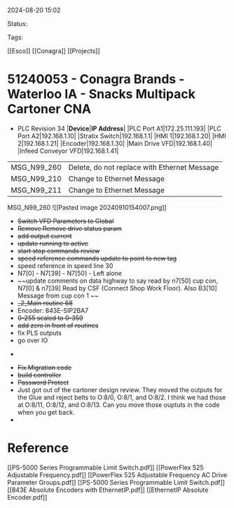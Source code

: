 2024-08-20 15:02

Status:

Tags:

[[Esco]] 
[[Conagra]]
[[Projects]]

# 51240053 - Conagra Brands - Waterloo IA - Snacks Multipack Cartoner CNA

- PLC Revision 34
|**Device**|**IP Address**|
|PLC Port A1|172.25.111.193|
|PLC Port A2|192.168.1.10|
|Stratix Switch|192.168.1.1|
|HMI 1|192.168.1.20|
|HMI 2|192.168.1.21|
|Encoder|192.168.1.30|
|Main Drive VFD|192.168.1.40|
|Infeed Conveyor VFD|192.168.1.41|

|             |                                              |
| ----------- | -------------------------------------------- |
| MSG_N99_260 | Delete, do not replace with Ethernet Message |
| MSG_N99_210 | Change to Ethernet Message                   |
| MSG_N99_211 | Change to Ethernet Message                   |

MSG_N99_260
![[Pasted image 20240910154007.png]]

- ~~Switch VFD Parameters to Global~~
- ~~Remove Remove drive status param~~
- ~~add output current~~
- ~~update running to active~~ 
- ~~start stop commands review~~
- ~~speed reference commands update to point to new tag~~
- speed reference in speed line 30
- N7[0] - N7[39] - N7[50] -  Left alone
- ~~update comments on data highway to say read by n7[50] cup con,  N7[0] & n7[39] Read by CSF (Connect Shop Work Floor).  Also B3[10] Message from cup con 1 ~~
- ~~_2_Main routine 68~~
- Encoder: 843E-SIP2BA7
- ~~0-255 scaled to 0-359~~
- ~~add zero in front of routines~~
- fix PLS outputs
- go over IO
- ~~~Delete bad tags~~~
- ~~Fix Migration code~~
- ~~build controller~~
- ~~Password Protect~~
- Just got out of the cartoner design review. They moved the outputs for the Glue and reject belts to O:8/0, O:8/1, and O:8/2. I think we had those at O:8/11, O:8/12, and O:8/13. Can you move those ouptuts in the code when you get back.
- 
# Reference

[[PS-5000 Series Programmable Limit Switch.pdf]]
[[PowerFlex 525 Adjustable Frequency.pdf]]
[[PowerFlex 525 Adjustable Frequency AC Drive Parameter Groups.pdf]]
[[PS-5000 Series Programmable Limit Switch.pdf]]
[[843E Absolute Encoders with EthernetIP.pdf]]
[[EthernetIP Absolute Encoder.pdf]]


